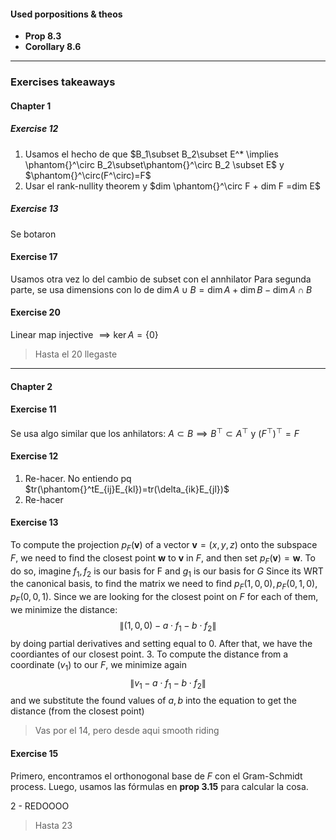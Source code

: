 
#### Used porpositions & theos
- **Prop 8.3**
- **Corollary 8.6**
---
### Exercises takeaways
#### Chapter 1
##### Exercise 12
1. Usamos el hecho de que $B_1\subset B_2\subset E^* \implies \phantom{}^\circ B_2\subset\phantom{}^\circ B_2 \subset E$ y $\phantom{}^\circ(F^\circ)=F$
2. Usar el rank-nullity theorem y $dim \phantom{}^\circ F + dim F =dim E$ 

##### Exercise 13
Se botaron

#### Exercise 17
Usamos otra vez lo del cambio de subset con el annhilator
Para segunda parte, se usa dimensions con lo de $\dim A\cup B = \dim A + \dim B - \dim A\cap B$


#### Exercise 20
Linear map injective $\implies \ker A = \{0\}$ 

> Hasta el 20 llegaste
----
#### Chapter 2

#### Exercise 11
Se usa algo similar que los anhilators: $A\subset B \implies B^\top\subset A^\top$ y $(F^\top)^\top = F$


#### Exercise 12
1. Re-hacer. No entiendo pq $tr(\phantom{}^tE_{ij}E_{kl})=tr(\delta_{ik}E_{jl})$
2. Re-hacer

#### Exercise 13
To compute the projection $p_F(\textbf{v})$ of a vector $\textbf{v}=(x,y,z)$ onto the subspace $F$, we need to find the closest point $\textbf{w}$ to $\textbf{v}$ in $F$, and then set $p_F(\textbf{v})=\textbf{w}$.
To do so, imagine $f_1,f_2$ is our basis for F and $g_1$ is our basis for $G$
Since its WRT the canonical basis, to find the matrix we need to find $p_F(1,0,0), p_F(0,1,0), p_F(0,0,1)$.
Since we are looking for the closest point on $F$ for each of them, we minimize the distance:
$$\|(1,0,0)-a\cdot f_1 -b\cdot f_2\|$$ by doing partial derivatives and setting equal to 0.
After that, we have the coordiantes of our closest point. 
3. To compute the distance from a coordinate $(v_1)$ to our $F$,
we minimize again 
$$\|v_1 - a\cdot f_1 -b\cdot f_2\|$$ and we substitute the found values of $a,b$ into the equation to get the distance (from the closest point)

> Vas por el 14, pero desde aqui smooth riding

#### Exercise 15
Primero, encontramos el orthonogonal base de $F$ con el Gram-Schmidt process. Luego, usamos las fórmulas en **prop 3.15** para calcular la cosa.

2 - REDOOOO

> Hasta 23